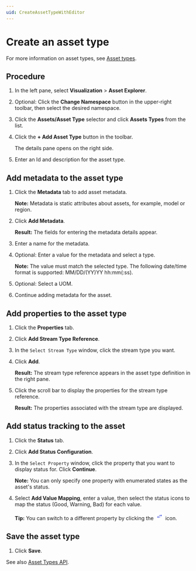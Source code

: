 ```yaml
---
uid: CreateAssetTypeWithEditor
---
```


# Create an asset type

For more information on asset types, see [Asset types](xref:AssetTypes).

## Procedure

1. In the left pane, select **Visualization** > **Asset Explorer**.

2. Optional: Click the **Change Namespace** button in the upper-right toolbar, then select the desired namespace.

4. Click the **Assets/Asset Type** selector and click **Assets Types** from the list.

5. Click the **+ Add Asset Type** button in the toolbar.

    The details pane opens on the right side.

6. Enter an Id and description for the asset type.

## Add metadata to the asset type

1. Click the **Metadata** tab to add asset metadata.

   **Note:** Metadata is static attributes about assets, for example, model or region.

   <!-- We need a definition for metadata that covers its use in different OCS contexts. --> 

2. Click **Add Metadata**.

   **Result:** The fields for entering the metadata details appear. 

4. Enter a name for the metadata.

5. Optional: Enter a value for the metadata and select a type.
  
   **Note:** The value must match the selected type. The following date/time format is supported: MM/DD/(YY)YY hh:mm(:ss).

   <!--WRITER NOTE: What date/time formats are supported? Is this the same as for PI Server? i.e., Microsoft standard date/time formats? -->

6. Optional: Select a UOM.

7. Continue adding metadata for the asset. 

## Add properties to the asset type

1. Click the **Properties** tab. 

2. Click **Add Stream Type Reference**.

3. In the `Select Stream Type` window, click the stream type you want.

4. Click **Add**.
   
   **Result:** The stream type reference appears in the asset type definition in the right pane.

5. Click the scroll bar to display the properties for the stream type reference.
    
   **Result:** The properties associated with the stream type are displayed.
    
## Add status tracking to the asset

1. Click the **Status** tab.
 
1. Click **Add Status Configuration**.

1. In the `Select Property` window, click the property that you want to display status for. Click **Continue**.

    **Note:** You can only specify one property with enumerated states as the asset's status.

1. Select **Add Value Mapping**, enter a value, then select the status icons to map the status (Good, Warning, Bad) for each value.
    
    **Tip:** You can switch to a different property by clicking the ![Change property icon](images/change-property-icon.png) icon.
    
## Save the asset type

1. Click **Save**. 

See also [Asset Types API](xref:AssetTypesAPI).
